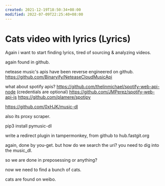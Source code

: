 ```yaml
---
created: 2021-12-19T18:50:34+08:00
modified: 2022-07-09T22:25:40+08:00
---
```


# Cats video with lyrics (Lyrics)

Again i want to start finding lyrics, tired of sourcing & analyzing videos.

again found in github.

netease music's apis have been reverse engineered on github.
https://github.com/Binaryify/NeteaseCloudMusicApi

what about spotify apis?
https://github.com/thelinmichael/spotify-web-api-node (credentials are optional)
https://github.com/JMPerez/spotify-web-api-js
https://github.com/plamere/spotipy

https://github.com/0xHJK/music-dl

also its proxy scraper.

pip3 install pymusic-dl

write a redirect plugin in tampermonkey, from github to hub.fastgit.org

again, done by you-get. but how do we search the uri? you need to dig into the music_dl.

so we are done in preposessing or anything?

now we need to find a bunch of cats.

cats are found on weibo.
